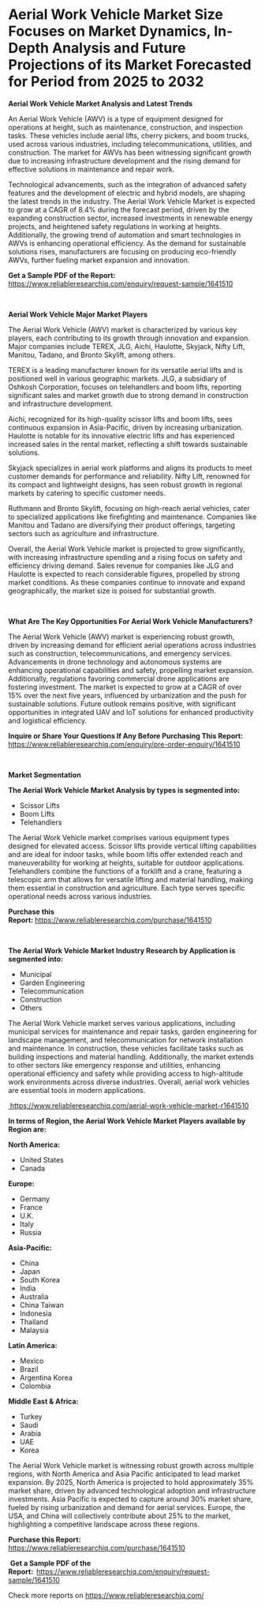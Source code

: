 <p><h1>Aerial Work Vehicle Market Size Focuses on Market Dynamics, In-Depth Analysis and Future Projections of its Market Forecasted for Period from 2025 to 2032</h1></p><p><strong>Aerial Work Vehicle Market Analysis and Latest Trends</strong></p>
<p><p>An Aerial Work Vehicle (AWV) is a type of equipment designed for operations at height, such as maintenance, construction, and inspection tasks. These vehicles include aerial lifts, cherry pickers, and boom trucks, used across various industries, including telecommunications, utilities, and construction. The market for AWVs has been witnessing significant growth due to increasing infrastructure development and the rising demand for effective solutions in maintenance and repair work. </p><p>Technological advancements, such as the integration of advanced safety features and the development of electric and hybrid models, are shaping the latest trends in the industry. The Aerial Work Vehicle Market is expected to grow at a CAGR of 8.4% during the forecast period, driven by the expanding construction sector, increased investments in renewable energy projects, and heightened safety regulations in working at heights. Additionally, the growing trend of automation and smart technologies in AWVs is enhancing operational efficiency. As the demand for sustainable solutions rises, manufacturers are focusing on producing eco-friendly AWVs, further fueling market expansion and innovation.</p></p>
<p><strong>Get a Sample PDF of the Report:&nbsp;</strong> <a href="https://www.reliableresearchiq.com/enquiry/request-sample/1641510?utm_campaign=2783&utm_medium=2&utm_source=Github&utm_content=ia&utm_term=11042025&utm_id=aerial-work-vehicle">https://www.reliableresearchiq.com/enquiry/request-sample/1641510</a></p>
<p>&nbsp;</p>
<p><strong>Aerial Work Vehicle Major Market Players</strong></p>
<p><p>The Aerial Work Vehicle (AWV) market is characterized by various key players, each contributing to its growth through innovation and expansion. Major companies include TEREX, JLG, Aichi, Haulotte, Skyjack, Nifty Lift, Manitou, Tadano, and Bronto Skylift, among others. </p><p>TEREX is a leading manufacturer known for its versatile aerial lifts and is positioned well in various geographic markets. JLG, a subsidiary of Oshkosh Corporation, focuses on telehandlers and boom lifts, reporting significant sales and market growth due to strong demand in construction and infrastructure development.</p><p>Aichi, recognized for its high-quality scissor lifts and boom lifts, sees continuous expansion in Asia-Pacific, driven by increasing urbanization. Haulotte is notable for its innovative electric lifts and has experienced increased sales in the rental market, reflecting a shift towards sustainable solutions.</p><p>Skyjack specializes in aerial work platforms and aligns its products to meet customer demands for performance and reliability. Nifty Lift, renowned for its compact and lightweight designs, has seen robust growth in regional markets by catering to specific customer needs.</p><p>Ruthmann and Bronto Skylift, focusing on high-reach aerial vehicles, cater to specialized applications like firefighting and maintenance. Companies like Manitou and Tadano are diversifying their product offerings, targeting sectors such as agriculture and infrastructure.</p><p>Overall, the Aerial Work Vehicle market is projected to grow significantly, with increasing infrastructure spending and a rising focus on safety and efficiency driving demand. Sales revenue for companies like JLG and Haulotte is expected to reach considerable figures, propelled by strong market conditions. As these companies continue to innovate and expand geographically, the market size is poised for substantial growth.</p></p>
<p>&nbsp;</p>
<p><strong>What Are The Key Opportunities For Aerial Work Vehicle Manufacturers?</strong></p>
<p><p>The Aerial Work Vehicle (AWV) market is experiencing robust growth, driven by increasing demand for efficient aerial operations across industries such as construction, telecommunications, and emergency services. Advancements in drone technology and autonomous systems are enhancing operational capabilities and safety, propelling market expansion. Additionally, regulations favoring commercial drone applications are fostering investment. The market is expected to grow at a CAGR of over 15% over the next five years, influenced by urbanization and the push for sustainable solutions. Future outlook remains positive, with significant opportunities in integrated UAV and IoT solutions for enhanced productivity and logistical efficiency.</p></p>
<p><strong>Inquire or Share Your Questions If Any Before Purchasing This Report:</strong> <a href="https://www.reliableresearchiq.com/enquiry/pre-order-enquiry/1641510?utm_campaign=2783&utm_medium=2&utm_source=Github&utm_content=ia&utm_term=11042025&utm_id=aerial-work-vehicle">https://www.reliableresearchiq.com/enquiry/pre-order-enquiry/1641510</a></p>
<p>&nbsp;</p>
<p><strong>Market Segmentation</strong></p>
<p><strong>The Aerial Work Vehicle Market Analysis by types is segmented into:</strong></p>
<p><ul><li>Scissor Lifts</li><li>Boom Lifts</li><li>Telehandlers</li></ul></p>
<p><p>The Aerial Work Vehicle market comprises various equipment types designed for elevated access. Scissor lifts provide vertical lifting capabilities and are ideal for indoor tasks, while boom lifts offer extended reach and maneuverability for working at heights, suitable for outdoor applications. Telehandlers combine the functions of a forklift and a crane, featuring a telescopic arm that allows for versatile lifting and material handling, making them essential in construction and agriculture. Each type serves specific operational needs across various industries.</p></p>
<p><strong>Purchase this Report:&nbsp;</strong><a href="https://www.reliableresearchiq.com/purchase/1641510?utm_campaign=2783&utm_medium=2&utm_source=Github&utm_content=ia&utm_term=11042025&utm_id=aerial-work-vehicle">https://www.reliableresearchiq.com/purchase/1641510</a></p>
<p>&nbsp;</p>
<p><strong>The Aerial Work Vehicle Market Industry Research by Application is segmented into:</strong></p>
<p><ul><li>Municipal</li><li>Garden Engineering</li><li>Telecommunication</li><li>Construction</li><li>Others</li></ul></p>
<p><p>The Aerial Work Vehicle market serves various applications, including municipal services for maintenance and repair tasks, garden engineering for landscape management, and telecommunication for network installation and maintenance. In construction, these vehicles facilitate tasks such as building inspections and material handling. Additionally, the market extends to other sectors like emergency response and utilities, enhancing operational efficiency and safety while providing access to high-altitude work environments across diverse industries. Overall, aerial work vehicles are essential tools in modern applications.</p></p>
<p><a href="https://www.reliableresearchiq.com/aerial-work-vehicle-market-r1641510?utm_campaign=2783&utm_medium=2&utm_source=Github&utm_content=ia&utm_term=11042025&utm_id=aerial-work-vehicle">&nbsp;https://www.reliableresearchiq.com/aerial-work-vehicle-market-r1641510</a></p>
<p><strong>In terms of Region, the Aerial Work Vehicle Market Players available by Region are:</strong></p>
<p>
    <p> <strong> North America: </strong>
        <ul>
            <li>United States</li>
            <li>Canada</li>
        </ul>
        </p> 
    <p> <strong> Europe: </strong>
        <ul>
            <li>Germany</li>
            <li>France</li>
            <li>U.K.</li>
            <li>Italy</li>
            <li>Russia</li>
        </ul>
        </p> 
    <p> <strong> Asia-Pacific: </strong>
        <ul>
            <li>China</li>
            <li>Japan</li>
            <li>South Korea</li>
            <li>India</li>
            <li>Australia</li>
            <li>China Taiwan</li>
            <li>Indonesia</li>
            <li>Thailand</li>
            <li>Malaysia</li>
        </ul>
        </p> 
    <p> <strong> Latin America: </strong>
        <ul>
            <li>Mexico</li>
            <li>Brazil</li>
            <li>Argentina Korea</li>
            <li>Colombia</li>
        </ul>
        </p> 
    <p> <strong> Middle East & Africa: </strong>
        <ul>
            <li>Turkey</li>
            <li>Saudi</li>
            <li>Arabia</li>
            <li>UAE</li>
            <li>Korea</li>
        </ul>
    </p>
    </p>
<p><p>The Aerial Work Vehicle market is witnessing robust growth across multiple regions, with North America and Asia Pacific anticipated to lead market expansion. By 2025, North America is projected to hold approximately 35% market share, driven by advanced technological adoption and infrastructure investments. Asia Pacific is expected to capture around 30% market share, fueled by rising urbanization and demand for aerial services. Europe, the USA, and China will collectively contribute about 25% to the market, highlighting a competitive landscape across these regions.</p></p>
<p><strong>Purchase this Report: </strong><a href="https://www.reliableresearchiq.com/purchase/1641510?utm_campaign=2783&utm_medium=2&utm_source=Github&utm_content=ia&utm_term=11042025&utm_id=aerial-work-vehicle">https://www.reliableresearchiq.com/purchase/1641510</a></p>
<p>&nbsp;<strong>Get a Sample PDF of the Report:&nbsp;&nbsp;</strong><a href="https://www.reliableresearchiq.com/enquiry/request-sample/1641510?utm_campaign=2783&utm_medium=2&utm_source=Github&utm_content=ia&utm_term=11042025&utm_id=aerial-work-vehicle">https://www.reliableresearchiq.com/enquiry/request-sample/1641510</a></p>
<p><strong></strong></p>
<p>Check more reports on <a href="https://www.reliableresearchiq.com/?utm_campaign=2783&utm_medium=2&utm_source=Github&utm_content=ia&utm_term=11042025&utm_id=aerial-work-vehicle">https://www.reliableresearchiq.com/</a></p>